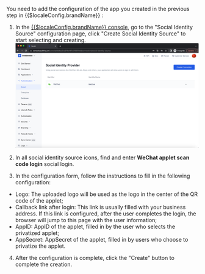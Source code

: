 <IntegrationDetailCard :title="`在 ${$localeConfig.brandName} 填入微信小程序配置`">

You need to add the configuration of the app you created in the previous step in {{$localeConfig.brandName}} :

1. In the [{{$localeConfig.brandName}} console](https://console.authing.cn), go to the "Social Identity Source" configuration page, click "Create Social Identity Source" to start selecting and creating.
 ![](./images/create_social.png)
  
2. In all social identity source icons, find and enter **WeChat applet scan code login** social login.
3. In the configuration form, follow the instructions to fill in the following configuration:

- Logo: The uploaded logo will be used as the logo in the center of the QR code of the applet;
- Callback link after login: This link is usually filled with your business address. If this link is configured, after the user completes the login, the browser will jump to this page with the user information;
- AppID: AppID of the applet, filled in by the user who selects the privatized applet;
- AppSecret: AppSecret of the applet, filled in by users who choose to privatize the applet.

4. After the configuration is complete, click the "Create" button to complete the creation.

</IntegrationDetailCard>
